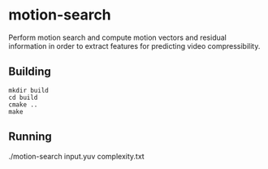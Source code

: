 # motion-search

Perform motion search and compute motion vectors and residual information in order to extract features for predicting video compressibility.

## Building

``` shell
mkdir build
cd build
cmake ..
make
```


## Running

./motion-search input.yuv <width> <height> complexity.txt
